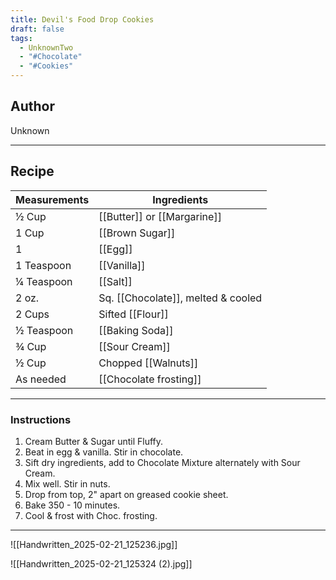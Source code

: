 ```yaml
---
title: Devil's Food Drop Cookies
draft: false
tags:
  - UnknownTwo
  - "#Chocolate"
  - "#Cookies"
---
```

## Author
Unknown
___
## Recipe

| Measurements | Ingredients               |
| :----------- | ------------------------- |
| ½ Cup               | [[Butter]] or [[Margarine]]       |
| 1 Cup               | [[Brown Sugar]]                    |
| 1                   | [[Egg]]                            |
| 1 Teaspoon            | [[Vanilla]]                        |
| ¼ Teaspoon            | [[Salt]]                           |
| 2 oz.               | Sq. [[Chocolate]], melted & cooled   |
| 2 Cups              | Sifted [[Flour]]                   |
| ½ Teaspoon            | [[Baking Soda]]                    |
| ¾ Cup               | [[Sour Cream]]                     |
| ½ Cup               | Chopped [[Walnuts]]              |
|As needed|[[Chocolate frosting]]|
___
### Instructions
1.  Cream Butter & Sugar until Fluffy.
2.  Beat in egg & vanilla. Stir in chocolate.
3.  Sift dry ingredients, add to Chocolate Mixture alternately with Sour Cream.
4.  Mix well. Stir in nuts.
5.  Drop from top, 2" apart on greased cookie sheet.
6.  Bake 350 - 10 minutes.
7.  Cool & frost with Choc. frosting.
___
![[Handwritten_2025-02-21_125236.jpg]]

![[Handwritten_2025-02-21_125324 (2).jpg]]